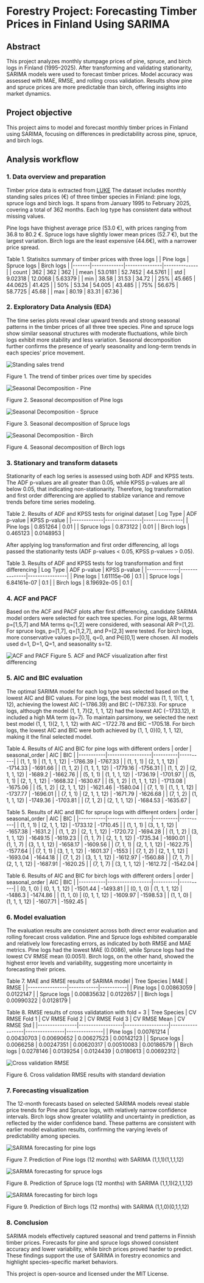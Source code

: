 # Forestry Project: Forecasting Timber Prices in Finland Using SARIMA 
## Abstract
This project analyzes monthly stumpage prices of pine, spruce, and birch logs in Finland (1995–2025). After transforming and validating stationarity, SARIMA models were used to forecast timber prices. Model accuracy was assessed with MAE, RMSE, and rolling cross validation. Results show pine and spruce prices are more predictable than birch, offering insights into market dynamics.
## Project objective
This project aims to model and forecast monthly timber prices in Finland using SARIMA, focusing on differences in predictability across pine, spruce, and birch logs.
## Analysis workflow
### 1. Data overview and preparation

Timber price data is extracted from [LUKE](https://statdb.luke.fi/PxWeb/pxweb/en/LUKE/LUKE__04%20Metsa__04%20Talous__02%20Teollisuuspuun%20kauppa__02%20Kuukausitilastot/01a_Kantohinnat_kk.px/?rxid=dc711a9e-de6d-454b-82c2-74ff79a3a5e0) The dataset includes monthly standing sales prices (€) of three timber species in Finland: pine logs, spruce logs and birch logs. It spans from January 1995 to February 2025, covering a total of 362 months. Each log type has consistent data without missing values.

Pine logs have thighest average price (53.0 €), with prices ranging from 36.8 to 80.2 €. Spruce logs have slightly lower mean prices (52.7 €), but the largest variation. Birch logs are the least expensive (44.6€), with a narrower price spread.

Table 1. Statisitcs summary of timber prices with three logs
|       |   Pine logs |   Spruce logs |   Birch logs |
|-------|-------------|---------------|--------------|
| count |   362       |      362      |    362       |
| mean  |    53.0181  |       52.7452 |     44.5761  |
| std   |     9.02318 |       12.0068 |      5.63379 |
| min   |    38.58    |       31.53   |     34.72    |
| 25%   |    45.665   |       44.0625 |     41.425   |
| 50%   |    53.34    |       54.005  |     43.485   |
| 75%   |    56.675   |       58.7725 |     45.68    |
| max   |    80.19    |       83.31   |     67.36    |
### 2. Exploratory Data Analysis (EDA)

The time series plots reveal clear upward trends and strong seasonal patterns in the timber prices of all three tree species. Pine and spruce logs show similar seasonal structures with moderate fluctuations, while birch logs exhibit more stability and less variation. Seasonal decomposition further confirms the presence of yearly seasonality and long-term trends in each species’ price movement.

![Standing sales trend](figures/Standing_sales_trend.png)

Figure 1. The trend of timber prices over time by specides

![Seasonal Decomposition - Pine](figures/Seasonal_decomposition_pine.png)

Figure 2. Seasonal decomposition of Pine logs 

![Seasonal Decomposition - Spruce](figures/Seasonal_decomposition_spruce.png)

Figure 3. Seasonal decomposition of Spruce logs

![Seasonal Decomposition - Birch](figures/Seasonal_decomposition_birch.png)

Figure 4. Seasonal decomposition of Birch logs
### 3. Stationary and transform datasets
Stationarity of each log series is assessed using both ADF and KPSS tests. The ADF p-values are all greater than 0.05, while KPSS p-values are all below 0.05, that indicating non-stationarity. Therefore, log transformation and first order differencing are applied to stablize variance and remove trends before time series modeling.

Table 2. Results of ADF and KPSS tests for original dataset
| Log Type    |   ADF p-value |   KPSS p-value |
|-------------|---------------|----------------|
| Pine logs   |      0.851264 |      0.01      |
| Spruce logs |      0.873122 |      0.01      |
| Birch logs  |      0.465123 |      0.0148953 |

After applying log transformation and first order differencing, all logs passed the stationarity tests (ADF p-values < 0.05, KPSS p-values > 0.05). 

Table 3. Results of ADF and KPSS tests for log transformation and first differencing
| Log Type    |   ADF p-value |   KPSS p-value |
|-------------|---------------|----------------|
| Pine logs   |   1.61115e-06 |            0.1 |
| Spruce logs |   6.84161e-07 |            0.1 |
| Birch logs  |   8.19692e-05 |            0.1 |

### 4. ACF and PACF 
Based on the ACF and PACF plots after first differencing, candidate SARIMA model orders were selected for each tree species. For pine logs, AR terms p=[1,5,7] and MA terms q=[1,2] were considered, with seasonal AR P=[1,2]. For spruce logs, p=[1,7], q=[1,2,7], and P=[2,3] were tested. For birch logs, more conservative values p=[0,1], q=0, and P∈[0,1] were chosen. All models used d=1, D=1, Q=1, and seasonality s=12.

![ACF and PACF](figures/ACF_PACF.png)
Figure 5. ACF and PACF visualization after first differencing
### 5. AIC and BIC evaluation
The optimal SARIMA model for each log type was selected based on the lowest AIC and BIC values. For pine logs, the best model was (1, 1, 1)(1, 1, 1, 12), achieving the lowest AIC (−1786.39) and BIC (−1767.33). For spruce logs, although the model (1, 1, 7)(2, 1, 1, 12) had the lowest AIC (−1733.12), it included a high MA term (q=7). To maintain parsimony, we selected the next best model (1, 1, 1)(2, 1, 1, 12) with AIC −1722.78 and BIC −1705.18. For birch logs, the lowest AIC and BIC were both achieved by (1, 1, 0)(0, 1, 1, 12), making it the final selected model.

Table 4. Results of AIC and BIC for pine logs with different orders
| order     | seasonal_order   |      AIC |      BIC |
|-----------|------------------|----------|----------|
| (1, 1, 1) | (1, 1, 1, 12)    | -1786.39 | -1767.33 |
| (1, 1, 1) | (2, 1, 1, 12)    | -1714.33 | -1691.66 |
| (1, 1, 2) | (1, 1, 1, 12)    | -1779.16 | -1756.31 |
| (1, 1, 2) | (2, 1, 1, 12)    | -1689.2  | -1662.76 |
| (5, 1, 1) | (1, 1, 1, 12)    | -1736.19 | -1701.97 |
| (5, 1, 1) | (2, 1, 1, 12)    | -1668.32 | -1630.67 |
| (5, 1, 2) | (1, 1, 1, 12)    | -1713.08 | -1675.06 |
| (5, 1, 2) | (2, 1, 1, 12)    | -1621.46 | -1580.04 |
| (7, 1, 1) | (1, 1, 1, 12)    | -1737.77 | -1696.01 |
| (7, 1, 1) | (2, 1, 1, 12)    | -1671.79 | -1626.68 |
| (7, 1, 2) | (1, 1, 1, 12)    | -1749.36 | -1703.81 |
| (7, 1, 2) | (2, 1, 1, 12)    | -1684.53 | -1635.67 |

Table 5. Results of AIC and BIC for spruce logs with different orders
| order     | seasonal_order   |      AIC |      BIC |
|-----------|------------------|----------|----------|
| (1, 1, 1) | (2, 1, 1, 12)    | -1733.12 | -1710.45 |
| (1, 1, 1) | (3, 1, 1, 12)    | -1657.38 | -1631.2  |
| (1, 1, 2) | (2, 1, 1, 12)    | -1720.72 | -1694.28 |
| (1, 1, 2) | (3, 1, 1, 12)    | -1649.15 | -1619.23 |
| (1, 1, 7) | (2, 1, 1, 12)    | -1735.34 | -1690.01 |
| (1, 1, 7) | (3, 1, 1, 12)    | -1658.17 | -1609.56 |
| (7, 1, 1) | (2, 1, 1, 12)    | -1622.75 | -1577.64 |
| (7, 1, 1) | (3, 1, 1, 12)    | -1601.37 | -1553    |
| (7, 1, 2) | (2, 1, 1, 12)    | -1693.04 | -1644.18 |
| (7, 1, 2) | (3, 1, 1, 12)    | -1612.97 | -1560.88 |
| (7, 1, 7) | (2, 1, 1, 12)    | -1687.91 | -1620.25 |
| (7, 1, 7) | (3, 1, 1, 12)    | -1612.72 | -1542.04 |

Table 6. Results of AIC and BIC for birch logs with different orders
| order     | seasonal_order   |      AIC |      BIC |
|-----------|------------------|----------|----------|
| (0, 1, 0) | (0, 1, 1, 12)    | -1501.44 | -1493.81 |
| (0, 1, 0) | (1, 1, 1, 12)    | -1486.3  | -1474.86 |
| (1, 1, 0) | (0, 1, 1, 12)    | -1609.97 | -1598.53 |
| (1, 1, 0) | (1, 1, 1, 12)    | -1607.71 | -1592.45 |

### 6. Model evaluation
The evaluation results are consistent across both direct error evaluation and rolling forecast cross validation. Pine and Spruce logs exhibited comparable and relatively low forecasting errors, as indicated by both RMSE and MAE metrics. Pine logs had the lowest MAE (0.0086), while Spruce logs had the lowest CV RMSE mean (0.0051). Birch logs, on the other hand, showed the highest error levels and variability, suggesting more uncertainty in forecasting their prices.

Table 7. MAE and RMSE results of SARIMA model
| Tree Species   |        MAE |      RMSE |
|----------------|------------|-----------|
| Pine logs      | 0.00863059 | 0.0122147 |
| Spruce logs    | 0.00835632 | 0.0122657 |
| Birch logs     | 0.00990322 | 0.0128179 |

Table 8. RMSE results of cross validatation with fold = 3
| Tree Species   |   CV RMSE Fold 1 |   CV RMSE Fold 2 |   CV RMSE Fold 3 |   CV RMSE Mean |   CV RMSE Std |
|----------------|------------------|------------------|------------------|----------------|---------------|
| Pine logs      |       0.00761214 |       0.00430703 |       0.00690652 |     0.00627523 |    0.00142123 |
| Spruce logs    |       0.0066258  |       0.00247351 |       0.00620317 |     0.00510083 |    0.00186579 |
| Birch logs     |       0.0278146  |       0.0139254  |       0.0124439  |     0.0180613  |    0.00692312 |

![Cross validation RMSE](figures/CV_sarima.png)

Figure 6. Cross validation RMSE results with standard deviation 
### 7. Forecasting visualization
The 12-month forecasts based on selected SARIMA models reveal stable price trends for Pine and Spruce logs, with relatively narrow confidence intervals. Birch logs show greater volatility and uncertainty in prediction, as reflected by the wider confidence band. These patterns are consistent with earlier model evaluation results, confirming the varying levels of predictability among species.

![SARIMA forecasting for pine logs](figures/sarima_pine.png)

Figure 7. Prediction of Pine logs (12 months) with SARIMA (1,1,1)(1,1,1,12)
     
![SARIMA forecasting for spruce logs](figures/sarima_spruce.png)

Figure 8. Prediction of Spruce logs (12 months) with SARIMA (1,1,1)(2,1,1,12)

![SARIMA forecasting for birch logs](figures/sarima_birch.png)

Figure 9. Prediction of Birch logs (12 months) with SARIMA (1,1,0)(0,1,1,12)

### 8. Conclusion
SARIMA models effectively captured seasonal and trend patterns in Finnish timber prices. Forecasts for pine and spruce logs showed consistent accuracy and lower variability, while birch prices proved harder to predict. These findings support the use of SARIMA in forestry economics and highlight species-specific market behaviors.

This project is open-source and licensed under the MIT License.

